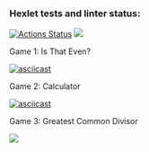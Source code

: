 ### Hexlet tests and linter status:
[![Actions Status](https://github.com/spoddub/python-project-49/workflows/hexlet-check/badge.svg)](https://github.com/spoddub/python-project-49/actions)
<a href="https://codeclimate.com/github/spoddub/python-project-49/maintainability"><img src="https://api.codeclimate.com/v1/badges/16ef1f470d199e7dc98c/maintainability" /></a>

Game 1: Is That Even?

[![asciicast](https://asciinema.org/a/556049.svg)](https://asciinema.org/a/556049)

Game 2: Calculator

[![asciicast](https://asciinema.org/a/556053.svg)](https://asciinema.org/a/556053)

Game 3: Greatest Common Divisor

<a href="https://asciinema.org/a/556251" target="_blank"><img src="https://asciinema.org/a/556251.svg" /></a>
